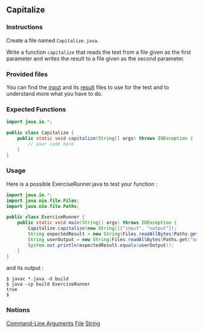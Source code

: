 ## Capitalize

### Instructions

Create a file named `Capitalize.java`.

Write a function `capitalize` that reads the text from a file given as the first parameter and writes the result to a file given as the second parameter.

### Provided files

You can find the [input](input.txt) and its [result](result.txt) files to use for the test and to understand more what you have to do.

### Expected Functions

```java
import java.io.*;

public class Capitalize {
    public static void capitalize(String[] args) throws IOException {
        // your code here
    }
}
```

### Usage

Here is a possible ExerciseRunner.java to test your function :

```java
import java.io.*;
import java.nio.file.Files;
import java.nio.file.Paths;

public class ExerciseRunner {
    public static void main(String[] args) throws IOException {
        Capitalize.capitalize(new String[]{"input", "output"});
        String expectedResult = new String(Files.readAllBytes(Paths.get("result")));
        String userOutput = new String(Files.readAllBytes(Paths.get("output")));
        System.out.println(expectedResult.equals(userOutput));
    }
}
```

and its output :

```shell
$ javac *.java -d build
$ java -cp build ExerciseRunner
true
$
```

### Notions

[Command-Line Arguments](https://docs.oracle.com/javase/tutorial/essential/environment/cmdLineArgs.html)
[File](https://docs.oracle.com/javase/7/docs/api/java/nio/file/Files.html)
[String](https://docs.oracle.com/en/java/javase/17/docs/api/java.base/java/lang/String.html)